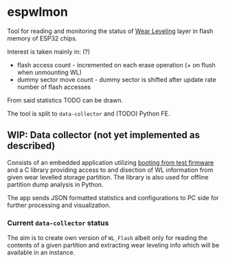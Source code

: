 # espwlmon

Tool for reading and monitoring the status of [Wear Leveling](https://docs.espressif.com/projects/esp-idf/en/latest/esp32/api-reference/storage/wear-levelling.html) layer in flash memory of ESP32 chips.

Interest is taken mainly in: (?)
- flash access count - incremented on each erase operation (+ on flush when unmounting WL)
- dummy sector move count - dummy sector is shifted after update rate number of flash accesses

From said statistics TODO can be drawn.

The tool is split to `data-collector` and (TODO) Python FE.

## WIP: Data collector (not yet implemented as described)
Consists of an embedded application utilizing [booting from test firmware](https://docs.espressif.com/projects/esp-idf/en/latest/esp32/api-guides/bootloader.html#bootloader-boot-from-test-firmware) and a C library providing access to and disection of WL information from given wear levelled storage partition.
The library is also used for offline partition dump analysis in Python.

The app sends JSON formatted statistics and configurations to PC side for further processing and visualization.

### Current `data-collector` status
The aim is to create own version of `WL_Flash` albeit only for reading the contents of a given partition and extracting wear leveling info which will be available in an instance.
